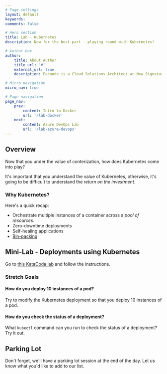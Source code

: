 ```yaml
---
# Page settings
layout: default
keywords:
comments: false

# Hero section
title: Lab - Kubernetes
description: Now for the best part - playing round with Kubernetes!

# Author box
author:
    title: About Author
    title_url: '#'
    external_url: true
    description: Facundo is a Cloud Solutions Architect at New Signature. He enjoys helping clients with architecture, containers/orchestration, and stream lining development processes.

# Micro navigation
micro_nav: true

# Page navigation
page_nav:
    prev:
        content: Intro to Docker
        url: '/lab-docker'
    next:
        content: Azure DevOps Lab
        url: '/lab-azure-devops'
---
```


## Overview

Now that you under the value of conterization, how does Kubernetes come into play? 

It's important that you understand the value of Kubernetes, otherwise, it's going to be difficult to understand the _return on the investment_.

### Why Kubernetes?

Here's a quick recap:

- Orchestrate multiple instances of a container across a _pool of resources_.
- Zero-downtime deployments
- Self-healing applications
- [Bin-packing](https://kubernetes.io/docs/concepts/configuration/manage-compute-resources-container/)

## Mini-Lab - Deployments using Kubernetes

Go to [this KataCoda lab](https://www.katacoda.com/courses/kubernetes/creating-kubernetes-yaml-definitions) and follow the instructions.

### Stretch Goals

#### How do you deploy 10 instances of a pod?

Try to modify the Kubernetes deployment so that you deploy 10 instances of a pod.

#### How do you check the status of a deployment?

What `kubectl` command can you run to check the status of a deployment? Try it out.

## Parking Lot

Don't forget, we'll have a parking lot session at the end of the day. 
Let us know what you'd like to add to our list.

